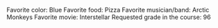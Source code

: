 Favorite color: Blue
Favorite food: Pizza
Favorite musician/band: Arctic Monkeys
Favorite movie: Interstellar
Requested grade in the course: 96
